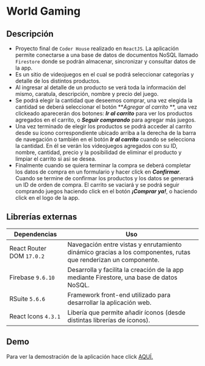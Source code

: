 # **World Gaming**

## Descripción

- Proyecto final de `Coder House` realizado en `ReactJS`. La aplicación permite conectarse a una base de datos de documentos NoSQL llamado `Firestore` donde se podrán almacenar, sincronizar y consultar datos de la app.
- Es un sitio de videojuegos en el cual se podrá seleccionar categorías y detalle de los distintos productos.
- Al ingresar al detalle de un producto se verá toda la información del mismo, caratula, descripción, nombre y precio del juego.
- Se podrá elegir la cantidad que deseemos comprar, una vez elegida la cantidad se deberá seleccionar el botón ***Agregar al carrito* **, una vez clickeado aparecerán dos botones: ***Ir al carrito*** para ver los productos agregados en el carrito, o ***Seguir comprando*** para agregar más juegos.
- Una vez terminado de elegir los productos se podrá acceder al carrito desde su ícono correspondiente ubicado arriba a la derecha de la barra de navegación o también en el botón ***Ir al carrito*** cuando se selecciona la cantidad. En él se verán los videojuegos agregados con su ID, nombre, cantidad, precio y la posibilidad de eliminar el producto y limpiar el carrito si asi se desea.
- Finalmente cuando se quiera terminar la compra se deberá completar los datos de compra en un formulario y hacer click en ***Confirmar***. Cuando se termine de confirmar los productos y los datos se generará un ID de orden de compra. El carrito se vaciará y se podrá seguir comprando juegos haciendo click en el botón ***¡Comprar ya!***, o haciendo click en el logo de la app.

## Librerías externas

Dependencias  | Uso
------------- | -------------
React Router DOM `17.0.2`  | Navegación entre vistas y enrutamiento dinámico gracias a los componentes, rutas que renderizan un componente.
Firebase `9.6.10 ` | Desarrolla y facilita la creación de la app mediante Firestore, una base de datos NoSQL.
RSuite `5.6.6`  |  Framework front-end utilizado para desarrollar la aplicación web.
React Icons `4.3.1`  | Libería que permite añadir íconos (desde distintas librerías de íconos).

## Demo

Para ver la demostración de la aplicación hace click [AQUÍ.](https://ornate-pegasus-133f64.netlify.app/ "AQUÍ.")
